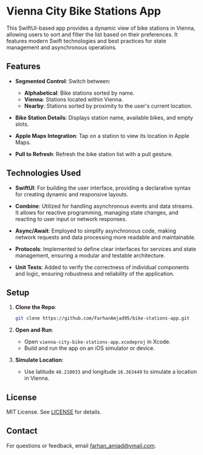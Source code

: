 # Vienna City Bike Stations App

This SwiftUI-based app provides a dynamic view of bike stations in Vienna, allowing users to sort and filter the list based on their preferences. It features modern Swift technologies and best practices for state management and asynchronous operations.

## Features

- **Segmented Control**: Switch between:
  - **Alphabetical**: Bike stations sorted by name.
  - **Vienna**: Stations located within Vienna.
  - **Nearby**: Stations sorted by proximity to the user's current location.

- **Bike Station Details**: Displays station name, available bikes, and empty slots.

- **Apple Maps Integration**: Tap on a station to view its location in Apple Maps.

- **Pull to Refresh**: Refresh the bike station list with a pull gesture.

## Technologies Used

- **SwiftUI**: For building the user interface, providing a declarative syntax for creating dynamic and responsive layouts.
  
- **Combine**: Utilized for handling asynchronous events and data streams. It allows for reactive programming, managing state changes, and reacting to user input or network responses.

- **Async/Await**: Employed to simplify asynchronous code, making network requests and data processing more readable and maintainable.

- **Protocols**: Implemented to define clear interfaces for services and state management, ensuring a modular and testable architecture.

- **Unit Tests**: Added to verify the correctness of individual components and logic, ensuring robustness and reliability of the application.

## Setup

1. **Clone the Repo**:
    ```bash
    git clone https://github.com/FarhanAmjad95/bike-stations-app.git
    ```

2. **Open and Run**:
   - Open `vienna-city-bike-stations-app.xcodeproj` in Xcode.
   - Build and run the app on an iOS simulator or device.

3. **Simulate Location**:
   - Use latitude `48.210033` and longitude `16.363449` to simulate a location in Vienna.

## License

MIT License. See [LICENSE](LICENSE) for details.

## Contact

For questions or feedback, email [farhan_amjad@ymail.com](mailto:farhan_amjad@ymail.com).
